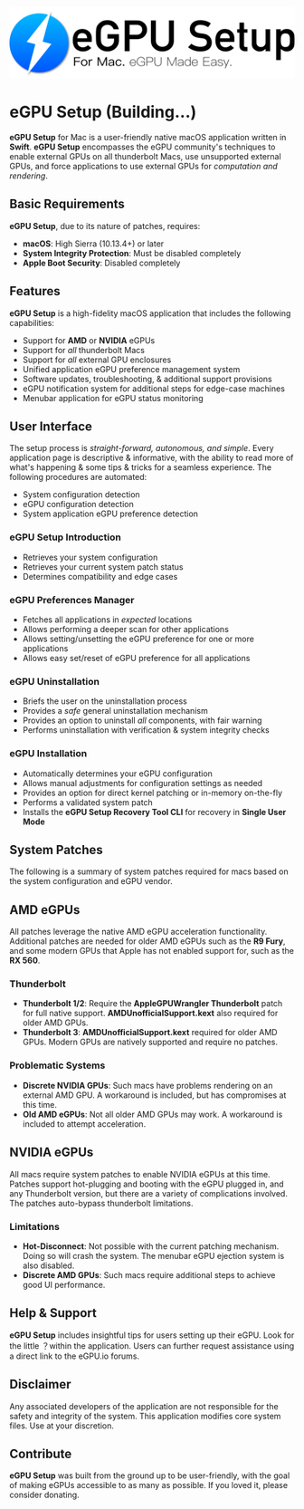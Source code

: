 ![Header](Resources/Hero.svg)

# eGPU Setup (Building...)
**eGPU Setup** for Mac is a user-friendly native macOS application written in **Swift**. **eGPU Setup** encompasses the eGPU community's techniques to enable external GPUs on all thunderbolt Macs, use unsupported external GPUs, and force applications to use external GPUs for *computation and rendering*.

## Basic Requirements
**eGPU Setup**, due to its nature of patches, requires:
- **macOS**: High Sierra (10.13.4+) or later
- **System Integrity Protection**: Must be disabled completely
- **Apple Boot Security**: Disabled completely

## Features
**eGPU Setup** is a high-fidelity macOS application that includes the following capabilities:
- Support for **AMD** or **NVIDIA** eGPUs
- Support for *all* thunderbolt Macs
- Support for *all* external GPU enclosures
- Unified application eGPU preference management system
- Software updates, troubleshooting, & additional support provisions
- eGPU notification system for additional steps for edge-case machines
- Menubar application for eGPU status monitoring

## User Interface
The setup process is *straight-forward, autonomous, and simple*. Every application page is descriptive & informative, with the ability to read more of what's happening & some tips & tricks for a seamless experience. The following procedures are automated:
- System configuration detection
- eGPU configuration detection
- System application eGPU preference detection

### eGPU Setup Introduction
- Retrieves your system configuration
- Retrieves your current system patch status
- Determines compatibility and edge cases

### eGPU Preferences Manager
- Fetches all applications in *expected* locations
- Allows performing a deeper scan for other applications
- Allows setting/unsetting the eGPU preference for one or more applications
- Allows easy set/reset of eGPU preference for all applications

### eGPU Uninstallation
- Briefs the user on the uninstallation process
- Provides a *safe* general uninstallation mechanism
- Provides an option to uninstall *all* components, with fair warning
- Performs uninstallation with verification & system integrity checks

### eGPU Installation
- Automatically determines your eGPU configuration
- Allows manual adjustments for configuration settings as needed
- Provides an option for direct kernel patching or in-memory on-the-fly
- Performs a validated system patch
- Installs the **eGPU Setup Recovery Tool CLI** for recovery in **Single User Mode**

## System Patches
The following is a summary of system patches required for macs based on the system configuration and eGPU vendor.

## AMD eGPUs
All patches leverage the native AMD eGPU acceleration functionality. Additional patches are needed for older AMD eGPUs such as the **R9 Fury**, and some modern GPUs that Apple has not enabled support for, such as the **RX 560**.

### Thunderbolt
- **Thunderbolt 1/2**: Require the **AppleGPUWrangler Thunderbolt** patch for full native support. **AMDUnofficialSupport.kext** also required for older AMD GPUs.
- **Thunderbolt 3**: **AMDUnofficialSupport.kext** required for older AMD GPUs. Modern GPUs are natively supported and require no patches.

### Problematic Systems
- **Discrete NVIDIA GPUs**: Such macs have problems rendering on an external AMD GPU. A workaround is included, but has compromises at this time.
- **Old AMD eGPUs**: Not all older AMD GPUs may work. A workaround is included to attempt acceleration.

## NVIDIA eGPUs
All macs require system patches to enable NVIDIA eGPUs at this time. Patches support hot-plugging and booting with the eGPU plugged in, and any Thunderbolt version, but there are a variety of complications involved. The patches auto-bypass thunderbolt limitations.

### Limitations
- **Hot-Disconnect**: Not possible with the current patching mechanism. Doing so will crash the system. The menubar eGPU ejection system is also disabled.
- **Discrete AMD GPUs**: Such macs require additional steps to achieve good UI performance.

## Help & Support
**eGPU Setup** includes insightful tips for users setting up their eGPU. Look for the little ？within the application. Users can further request assistance using a direct link to the eGPU.io forums.

## Disclaimer
Any associated developers of the application are not responsible for the safety and integrity of the system. This application modifies core system files. Use at your discretion.

## Contribute
**eGPU Setup** was built from the ground up to be user-friendly, with the goal of making eGPUs accessible to as many as possible. If you loved it, please consider donating.